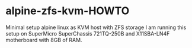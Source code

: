 # alpine-zfs-kvm-HOWTO
Minimal setup alpine linux as KVM host with ZFS storage
I am running this setup on SuperMicro SuperChassis 721TQ-250B and X11SBA-LN4F motherboard with 8GB of RAM.
 
